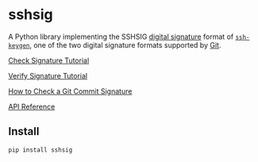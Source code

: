 sshsig
======

A Python library implementing the 
SSHSIG [digital signature](https://en.wikipedia.org/wiki/Digital_signature) format of
[`ssh-keygen`](https://en.wikipedia.org/wiki/Ssh-keygen),
one of the two digital signature formats supported by
[Git](https://en.wikipedia.org/wiki/Git).


[Check Signature Tutorial](tutorial/check_signature.md)

[Verify Signature Tutorial](tutorial/verify_signature.md)

[How to Check a Git Commit Signature](howto/check_commit.md)

[API Reference](reference.md)


Install
-------

```
pip install sshsig
```
